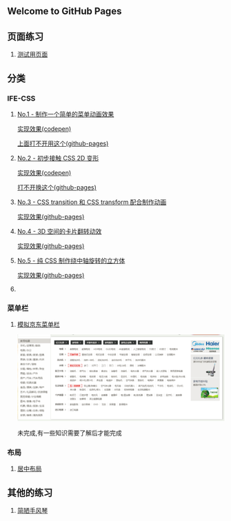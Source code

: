 ## Welcome to GitHub Pages


## 页面练习

1. [测试用页面](https://shanyuhai123.github.io/pagesPractice/test/hello.html)

 ## 分类

### IFE-CSS
1. [No.1 - 制作一个简单的菜单动画效果](http://ife.baidu.com/course/detail/id/18)

   [实现效果(codepen)](https://codepen.io/hackyuan/pen/ERjrXp)

   [上面打不开用这个(github-pages)](https://shanyuhai123.github.io/pagesPractice/IFE/CSS/01/index.html)

2. [No.2 - 初步接触 CSS 2D 变形](http://ife.baidu.com/course/detail/id/29)

   [实现效果(codepen)](https://codepen.io/hackyuan/pen/PaPdNe)

   [打不开换这个(github-pages)](https://shanyuhai123.github.io/pagesPractice/IFE/CSS/02/index.html)

3. [No.3 - CSS transition 和 CSS transform 配合制作动画](http://ife.baidu.com/course/detail/id/30)

   [实现效果(github-pages)](https://shanyuhai123.github.io/pagesPractice/IFE/CSS/03/index.html)

4. [No.4 - 3D 空间的卡片翻转动效](http://ife.baidu.com/course/detail/id/31)

   [实现效果(github-pages)](https://shanyuhai123.github.io/pagesPractice/IFE/CSS/04/index.html)

5. [No.5 - 纯 CSS 制作绕中轴旋转的立方体](http://ife.baidu.com/course/detail/id/32)

   [实现效果(github-pages)](https://shanyuhai123.github.io/pagesPractice/IFE/CSS/05/index.html)

6. ​

### 菜单栏

1. [模拟京东菜单栏](https://shanyuhai123.github.io/pagesPractice/MenuBar/jingdong.html)

   ![京东](images/MenuBar/京东.png)

   未完成,有一些知识需要了解后才能完成

### 布局

1. [居中布局](https://shanyuhai123.github.io/pagesPractice/Others/center.html)

## 其他的练习

1. [简陋手风琴](https://shanyuhai123.github.io/pagesPractice/Others/accordion.html)

